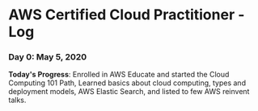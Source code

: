 # AWS Certified Cloud Practitioner - Log

### Day 0: May 5, 2020

**Today's Progress**: Enrolled in AWS Educate and started the Cloud Computing 101 Path, Learned basics about cloud computing, types and deployment models, AWS Elastic Search, and listed to few AWS reinvent talks. 
